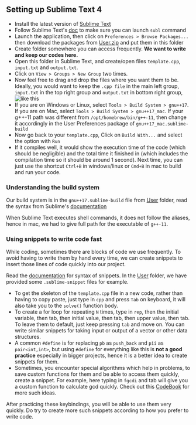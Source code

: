 ## Setting up Sublime Text 4
* Install the latest version of [Sublime Text](https://www.sublimetext.com/)
* Follow Sublime Text's [doc](https://www.sublimetext.com/docs/command_line.html) to make sure you can launch `subl` command
* Launch the application, then click on `Preferences > Browse Packages...` then download the packages from [User.zip](https://github.com/ancc-iitd/Competitive-programming-resources/raw/main/setup/User.zip) and put them in this folder
* Create folder somewhere you can access frequently. **We want to write and keep our codes here.**
* Open this folder in Sublime Text, and create/open files `template.cpp`, `input.txt` and `output.txt`.
* Click on `View > Groups > New Group` two times.
* Now feel free to drag and drop the files where you want them to be. Ideally, you would want to keep the `.cpp file` in the main left group, `input.txt` in the top right group and `output.txt` in bottom right group, ![like this](https://github.com/ancc-iitd/Competitive-programming-resources/raw/main/setup/SublimeLayout.png)
* If you are on Windows or Linux, select `Tools > Build System > gnu++17`. If you are on Mac, select `Tools > Build System > gnu++17_mac`. If your g++-11 path was different from `/opt/homebrew/bin/g++-11`, then change it accordingly in the User Preferences package of `gnu++17_mac.sublime-build`
* Now go back to your `template.cpp`, Click on `Build With...` and select the option with `Run`
* If it compiles well, it would show the execution time of the code (which should be negligible) and the total time it finished in (which includes the compilation time so it should be around 1 second). Next time, you can just use the shortcut `Ctrl+B` in windows/linux or `Cmd+B` in mac to build and run your code.

### Understanding the build system
Our build system is in the `gnu++17.sublime-build` file from [User](https://github.com/ancc-iitd/Competitive-programming-resources/tree/main/setup/User) folder, read the syntax from Sublime's [documentation](https://www.sublimetext.com/docs/build_systems.html)

When Sublime Text executes shell commands, it does not follow the aliases, hence in mac, we had to give full path for the executable of `g++-11`.

### Using snippets to write code fast
While coding, sometimes there are blocks of code we use frequently. To avoid having to write them by hand every time, we can create snippets to insert those lines of code quickly into our project.

Read the [documentation](https://docs.sublimetext.io/guide/extensibility/snippets.html) for syntax of snippets. In the [User](https://github.com/ancc-iitd/Competitive-programming-resources/tree/main/setup/User) folder, we have provided some `.sublime-snippet` files for example.

* To get the skeleton of the `template.cpp` file in a new code, rather than having to copy paste, just type in `cpp` and press `Tab` on keyboard, it will also take you to the `solve()` function body.
* To create a for loop for repeating `N` times, type in `rep`, then the initial variable, then tab, then initial value, then tab, then upper value, then tab. To leave them to default, just keep pressing `tab` and move on. You can write similar snippets for taking input or output of a vector or other data structures.
* A common `#define` is for replacing `pb` as `push_back` and `pii` as `pair<int,int>`, but using `#define` for everything like this is **not a good practice** especially in bigger projects, hence it is a better idea to create snippets for them.
* Sometimes, you encounter special algorithms which help in problems, to save custom functions for them and be able to access them quickly, create a snippet. For example, here typing in `fgcdi` and tab will give you a custom function to calculate gcd quickly. Check out this [CodeBook](https://github.com/NavneelSinghal/CodeBook) for more such ideas.

After practicing these keybindings, you will be able to use them very quickly. Do try to create more such snippets according to how you prefer to write code.
